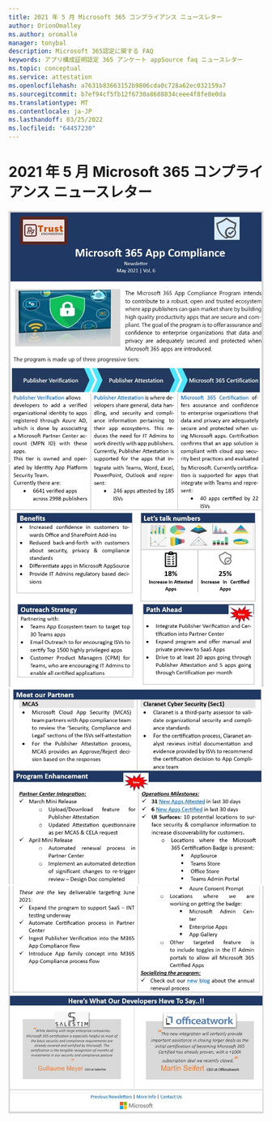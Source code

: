 ```yaml
---
title: 2021 年 5 月 Microsoft 365 コンプライアンス ニュースレター
author: OrionOmalley
ms.author: oromalle
manager: tonybal
description: Microsoft 365認定に関する FAQ
keywords: アプリ構成証明認定 365 アンケート appSource faq ニュースレター
ms.topic: conceptual
ms.service: attestation
ms.openlocfilehash: a7631b83663152b9806cda0c728a62ec032159a7
ms.sourcegitcommit: b7ef94cf5fb12f6730a8688834ceee4f8fe8e0da
ms.translationtype: MT
ms.contentlocale: ja-JP
ms.lasthandoff: 03/25/2022
ms.locfileid: "64457230"
---
```

# <a name="may-2021-microsoft-365-app-compliance-newsletter"></a>2021 年 5 月 Microsoft 365 コンプライアンス ニュースレター

![Picture1Picture1Picture1Picture1](../media/May2021Newsletter1.JPG)
![](../media/May2021Newsletter2.JPG)
![](../media/May2021Newsletter3.JPG)
![](../media/May2021Newsletter4.JPG)
